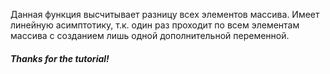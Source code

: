 Данная функция высчитывает разницу всех элементов массива.
Имеет линейную асимптотику, т.к. один раз проходит по всем элементам массива 
с созданием лишь одной дополнительной переменной.

##### Thanks for the tutorial!